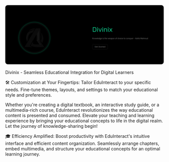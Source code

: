 <img src="src/lib/assets/preview.png" alt="GitHub Logo" style="border-radius: 8px;">

Divinix - Seamless Educational Integration for Digital Learners

🛠️ Customization at Your Fingertips: Tailor EduInteract to your specific needs. Fine-tune themes, layouts, and settings to match your educational style and preferences.

Whether you're creating a digital textbook, an interactive study guide, or a multimedia-rich course, EduInteract revolutionizes the way educational content is presented and consumed. Elevate your teaching and learning experience by bringing your educational concepts to life in the digital realm. Let the journey of knowledge-sharing begin!

🎓 Efficiency Amplified: Boost productivity with EduInteract's intuitive interface and efficient content organization. Seamlessly arrange chapters, embed multimedia, and structure your educational concepts for an optimal learning journey.


